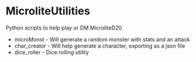# MicroliteUtilities
Python scripts to help play or DM MicroliteD20

- microMonst - Will generate a random monster with stats and an attack
- char_creator - Will help generate a character, exporting as a json file
- dice_roller - Dice rolling utility

